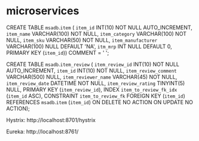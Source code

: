 # microservices


CREATE TABLE `msadb`.`item` (
  `item_id` INT(10) NOT NULL AUTO_INCREMENT,
  `item_name` VARCHAR(100) NOT NULL,
  `item_category` VARCHAR(100) NOT NULL,
  `item_sku` VARCHAR(50) NOT NULL,
  `item_manufacturer` VARCHAR(100) NULL DEFAULT 'NA',
  `itm_mrp` INT NULL DEFAULT 0,
  PRIMARY KEY (`item_id`))
COMMENT = '	';


CREATE TABLE `msadb`.`item_review` (
  `item_review_id` INT(10) NOT NULL AUTO_INCREMENT,
  `item_id` INT(10) NOT NULL,
  `item_review_comment` VARCHAR(500) NULL,
  `item_reviewer_name` VARCHAR(45) NOT NULL,
  `item_review_date` DATETIME NOT NULL,
  `item_review_rating` TINYINT(5) NULL,
  PRIMARY KEY (`item_review_id`),
  INDEX `item_to_review_fk_idx` (`item_id` ASC),
  CONSTRAINT `item_to_review_fk`
    FOREIGN KEY (`item_id`)
    REFERENCES `msadb`.`item` (`item_id`)
    ON DELETE NO ACTION
    ON UPDATE NO ACTION);
	
Hystrix:
http://localhost:8701/hystrix

Eureka:
http://localhost:8761/
